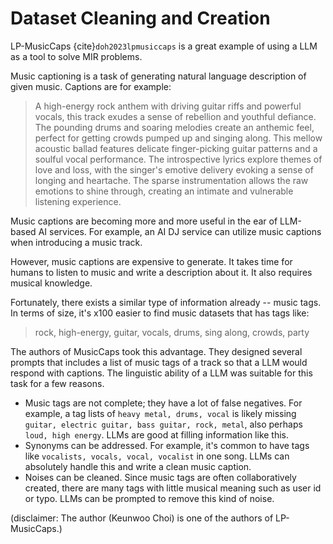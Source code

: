 # Dataset Cleaning and Creation

LP-MusicCaps {cite}`doh2023lpmusiccaps` is a great example of using a LLM as a tool to solve MIR problems.

Music captioning is a task of generating natural language description of given music. Captions are for example:

> A high-energy rock anthem with driving guitar riffs and powerful vocals, this track exudes a sense of rebellion and youthful defiance. The pounding drums and soaring melodies create an anthemic feel, perfect for getting crowds pumped up and singing along.
> This mellow acoustic ballad features delicate finger-picking guitar patterns and a soulful vocal performance. The introspective lyrics explore themes of love and loss, with the singer's emotive delivery evoking a sense of longing and heartache. The sparse instrumentation allows the raw emotions to shine through, creating an intimate and vulnerable listening experience.

Music captions are becoming more and more useful in the ear of LLM-based AI services. For example, an AI DJ service can utilize music captions when introducing a music track.

However, music captions are expensive to generate. It takes time for humans to listen to music and write a description about it. It also requires musical knowledge.

Fortunately, there exists a similar type of information already -- music tags. In terms of size, it's x100 easier to find music datasets that has tags like:

> rock, high-energy, guitar, vocals, drums, sing along, crowds, party

The authors of MusicCaps took this advantage. They designed several prompts that includes a list of music tags of a track so that a LLM would respond with captions. The linguistic ability of a LLM was suitable for this task for a few reasons.
- Music tags are not complete; they have a lot of false negatives. For example, a tag lists of `heavy metal, drums, vocal` is likely missing `guitar, electric guitar, bass guitar, rock, metal`, also perhaps `loud, high energy`. LLMs are good at filling information like this. 
- Synonyms can be addressed. For example, it's common to have tags like `vocalists, vocals, vocal, vocalist` in one song. LLMs can absolutely handle this and write a clean music caption. 
- Noises can be cleaned. Since music tags are often collaboratively created, there are many tags with little musical meaning such as user id or typo. LLMs can be prompted to remove this kind of noise. 
 

(disclaimer: The author (Keunwoo Choi) is one of the authors of LP-MusicCaps.)
